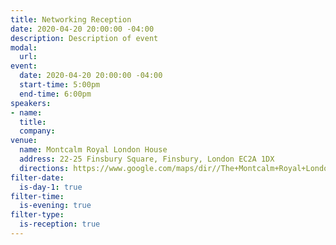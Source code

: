 ```yaml
---
title: Networking Reception
date: 2020-04-20 20:00:00 -04:00
description: Description of event
modal:
  url: 
event:
  date: 2020-04-20 20:00:00 -04:00
  start-time: 5:00pm
  end-time: 6:00pm
speakers:
- name: 
  title: 
  company: 
venue:
  name: Montcalm Royal London House
  address: 22-25 Finsbury Square, Finsbury, London EC2A 1DX
  directions: https://www.google.com/maps/dir//The+Montcalm+Royal+London+House,+22-25+Finsbury+Square,+Finsbury,+London+EC2A+1DX,+United+Kingdom/@51.5215839,-0.0878437,17z/data=!4m8!4m7!1m0!1m5!1m1!1s0x48761caef3c10087:0x2c72c14a777c22b!2m2!1d-0.085655!2d51.5215839
filter-date:
  is-day-1: true
filter-time:
  is-evening: true
filter-type:
  is-reception: true
---
```


